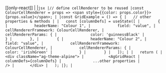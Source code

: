[[only-react]]
|
|```jsx
|// define cellRenderer to be reused
|const ColourCellRenderer = props => <span style={{color: props.color}}>{props.value}</span>;
|
|const GridExample = () => {
|   // other properties & methods
|
|   const [columnDefs] = useState([
|        {
|            headerName: "Colour 1",
|            field: "value",
|            cellRendererFramework: ColourCellRenderer,
|            cellRendererParams: {
|               color: 'guinnessBlack'
|            }
|        },
|        {
|            headerName: "Colour 2",
|            field: "value",
|            cellRendererFramework: ColourCellRenderer,
|            cellRendererParams: {
|               color: 'irishGreen'
|            }
|        }
|   ]);
|
|   return (
|       <div className="ag-theme-alpine">
|           <AgGridReact
|              columnDefs={columnDefs}
|              ...other properties
|           />
|       </div>
|   );
|};
|```
